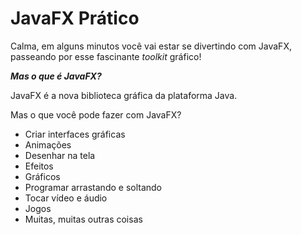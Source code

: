 # JavaFX Prático

Calma, em alguns minutos você vai estar se divertindo com JavaFX, passeando por esse fascinante *toolkit* gráfico!


***Mas o que é JavaFX?*** 


JavaFX é a nova biblioteca gráfica da plataforma Java.

Mas o que você pode fazer com JavaFX?

- Criar interfaces gráficas
- Animações 
- Desenhar na tela
- Efeitos 
- Gráficos 
- Programar arrastando e soltando
- Tocar vídeo e áudio
- Jogos
- Muitas, muitas outras coisas



